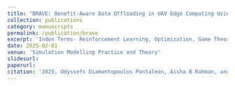 ```yaml
---
title: "BRAVE: Benefit-Aware Data Offloading in UAV Edge Computing Using Multi-Agent Reinforcement Learning"
collection: publications
category: manuscripts
permalink: /publication/brave
excerpt: 'Index Terms- Reinforcement Learning, Optimization, Game Theory'
date: 2025-02-01
venue: 'Simulation Modelling Practice and Theory'
slidesurl: 
paperurl: 
citation: '2025, Odyssefs Diamantopoulos Pantaleon, Aisha B Rahman, and E. E. Tsiropoulou, "BRAVE: Benefit-Aware Data Offloading in UAV Edge Computing Using Multi-Agent Reinforcement Learning", Simulation Modelling Practice and Theory Journal, Accepted'
---
```


